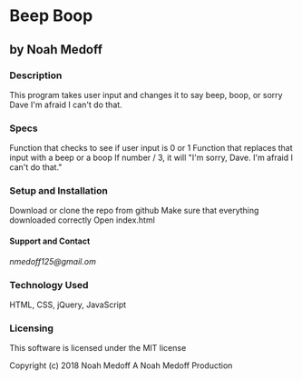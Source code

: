 # Beep Boop

## by Noah Medoff

### Description
This program takes user input and changes it to say beep, boop, or sorry Dave I'm afraid I can't do that.

### Specs
Function that checks to see if user input is 0 or 1
Function that replaces that input with a beep or a boop
If number / 3, it will "I'm sorry, Dave. I'm afraid I can't do that."

### Setup and Installation
Download or clone the repo from github
Make sure that everything downloaded correctly
Open index.html

#### Support and Contact
_nmedoff125@gmail.om_

### Technology Used
HTML, CSS, jQuery, JavaScript

### Licensing
This software is licensed under the MIT license

Copyright (c) 2018 Noah Medoff
A Noah Medoff Production
